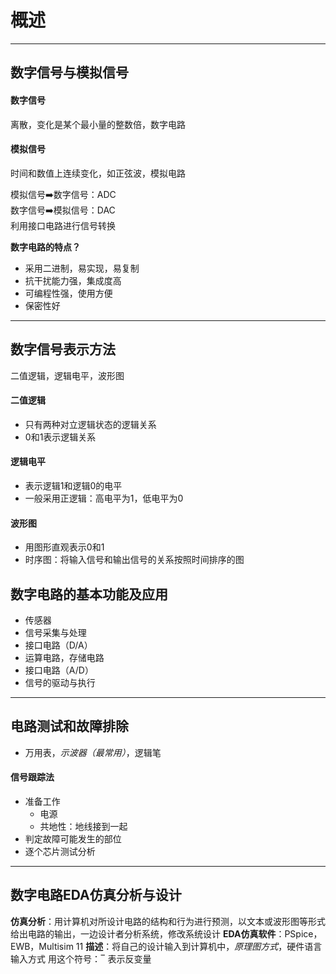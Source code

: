 # 概述
***
## 数字信号与模拟信号
#### 数字信号
离散，变化是某个最小量的整数倍，数字电路
#### 模拟信号
时间和数值上连续变化，如正弦波，模拟电路


模拟信号➡️数字信号：ADC  
数字信号➡️模拟信号：DAC  
利用接口电路进行信号转换

**数字电路的特点？**
* 采用二进制，易实现，易复制
* 抗干扰能力强，集成度高
* 可编程性强，使用方便
* 保密性好
*** 
## 数字信号表示方法
二值逻辑，逻辑电平，波形图
#### 二值逻辑
* 只有两种对立逻辑状态的逻辑关系
* 0和1表示逻辑关系
#### 逻辑电平
* 表示逻辑1和逻辑0的电平
* 一般采用正逻辑：高电平为1，低电平为0
#### 波形图
* 用图形直观表示0和1
* 时序图：将输入信号和输出信号的关系按照时间排序的图
## 数字电路的基本功能及应用
* 传感器
* 信号采集与处理
* 接口电路（D/A）
* 运算电路，存储电路
* 接口电路（A/D）
* 信号的驱动与执行
***
## 电路测试和故障排除
* 万用表，*示波器（最常用）*，逻辑笔
#### 信号跟踪法
* 准备工作
  * 电源
  * 共地性：地线接到一起
* 判定故障可能发生的部位
* 逐个芯片测试分析
***
## 数字电路EDA仿真分析与设计
**仿真分析**：用计算机对所设计电路的结构和行为进行预测，以文本或波形图等形式给出电路的输出，一边设计者分析系统，修改系统设计
**EDA仿真软件**：PSpice，EWB，Multisim 11
**描述**：将自己的设计输入到计算机中，*原理图方式*，硬件语言输入方式
用这个符号：‾ 表示反变量
